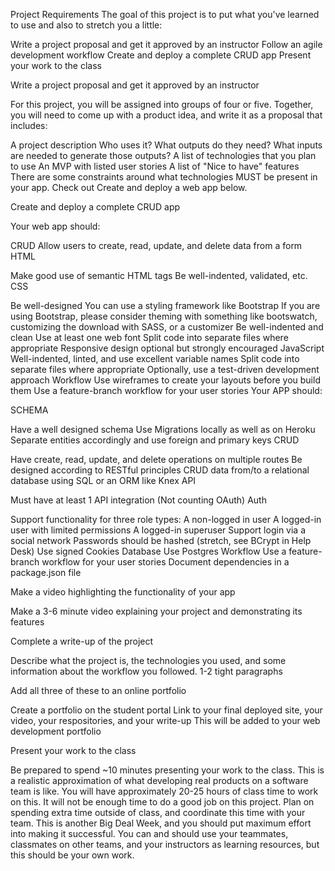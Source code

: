 Project Requirements
The goal of this project is to put what you've learned to use and also to stretch you a little:

Write a project proposal and get it approved by an instructor
Follow an agile development workflow
Create and deploy a complete CRUD app
Present your work to the class

Write a project proposal and get it approved by an instructor

For this project, you will be assigned into groups of four or five. Together, you will need to come up with a product idea, and write it as a proposal that includes:

A project description
Who uses it?
What outputs do they need?
What inputs are needed to generate those outputs?
A list of technologies that you plan to use
An MVP with listed user stories
A list of "Nice to have" features
There are some constraints around what technologies MUST be present in your app. Check out Create and deploy a web app below.


Create and deploy a complete CRUD app

Your web app should:

CRUD
Allow users to create, read, update, and delete data from a form
HTML

Make good use of semantic HTML tags
Be well-indented, validated, etc.
CSS

Be well-designed
You can use a styling framework like Bootstrap
If you are using Bootstrap, please consider theming with something like bootswatch, customizing the download with SASS, or a customizer
Be well-indented and clean
Use at least one web font
Split code into separate files where appropriate
Responsive design optional but strongly encouraged
JavaScript
Well-indented, linted, and use excellent variable names
Split code into separate files where appropriate
Optionally, use a test-driven development approach
Workflow
Use wireframes to create your layouts before you build them
Use a feature-branch workflow for your user stories
Your APP should:

SCHEMA

Have a well designed schema
Use Migrations locally as well as on Heroku
Separate entities accordingly and use foreign and primary keys
CRUD

Have create, read, update, and delete operations on multiple routes
Be designed according to RESTful principles
CRUD data from/to a relational database using SQL or an ORM like Knex
API

Must have at least 1 API integration (Not counting OAuth)
Auth

Support functionality for three role types:
A non-logged in user
A logged-in user with limited permissions
A logged-in superuser
Support login via a social network
Passwords should be hashed (stretch, see BCrypt in Help Desk)
Use signed Cookies
Database
Use Postgres
Workflow
Use a feature-branch workflow for your user stories
Document dependencies in a package.json file

Make a video highlighting the functionality of your app

Make a 3-6 minute video explaining your project and demonstrating its features

Complete a write-up of the project

Describe what the project is, the technologies you used, and some information about the workflow you followed.
1-2 tight paragraphs

Add all three of these to an online portfolio

Create a portfolio on the student portal
Link to your final deployed site, your video, your respositories, and your write-up
This will be added to your web development portfolio

Present your work to the class

Be prepared to spend ~10 minutes presenting your work to the class.
This is a realistic approximation of what developing real products on a software team is like. You will have approximately 20-25 hours of class time to work on this. It will not be enough time to do a good job on this project. Plan on spending extra time outside of class, and coordinate this time with your team. This is another Big Deal Week, and you should put maximum effort into making it successful. You can and should use your teammates, classmates on other teams, and your instructors as learning resources, but this should be your own work.
